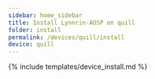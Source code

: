 ```yaml
---
sidebar: home_sidebar
title: Install Lynnrin-AOSP on quill
folder: install
permalink: /devices/quill/install
device: quill
---
```

{% include templates/device_install.md %}
